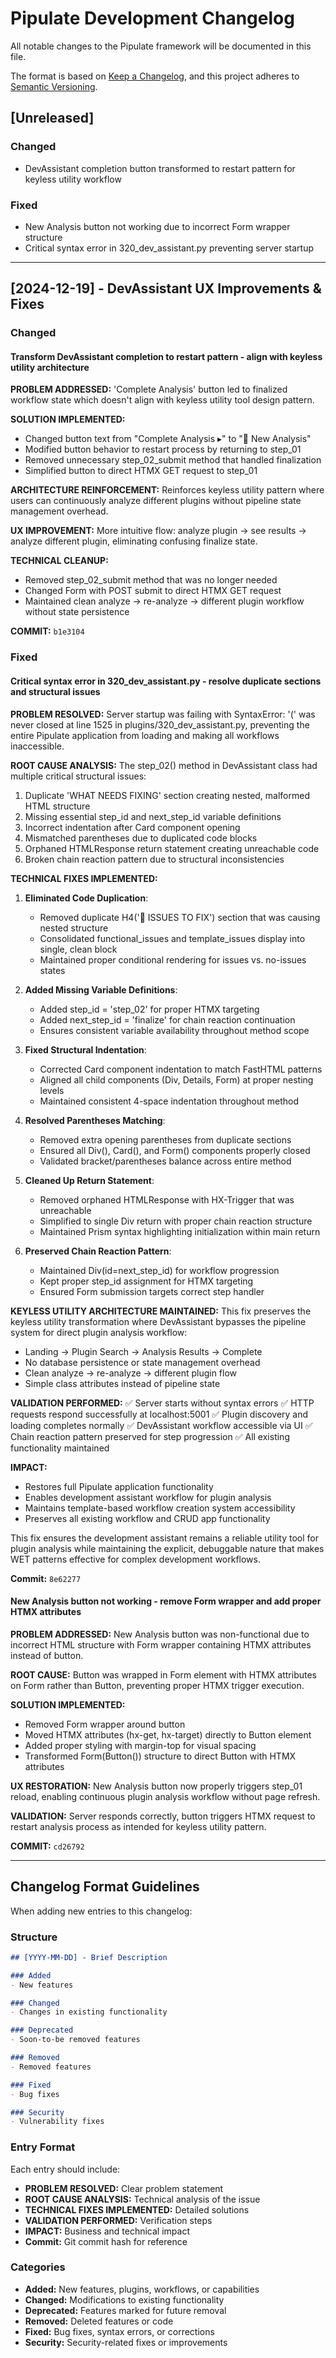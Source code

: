 # Pipulate Development Changelog

All notable changes to the Pipulate framework will be documented in this file.

The format is based on [Keep a Changelog](https://keepachangelog.com/en/1.0.0/),
and this project adheres to [Semantic Versioning](https://semver.org/spec/v2.0.0.html).

## [Unreleased]

### Changed
- DevAssistant completion button transformed to restart pattern for keyless utility workflow

### Fixed
- New Analysis button not working due to incorrect Form wrapper structure
- Critical syntax error in 320_dev_assistant.py preventing server startup

---

## [2024-12-19] - DevAssistant UX Improvements & Fixes

### Changed
#### Transform DevAssistant completion to restart pattern - align with keyless utility architecture

**PROBLEM ADDRESSED:**
'Complete Analysis' button led to finalized workflow state which doesn't align with keyless utility tool design pattern.

**SOLUTION IMPLEMENTED:**
- Changed button text from "Complete Analysis ▸" to "🔄 New Analysis"
- Modified button behavior to restart process by returning to step_01
- Removed unnecessary step_02_submit method that handled finalization
- Simplified button to direct HTMX GET request to step_01

**ARCHITECTURE REINFORCEMENT:**
Reinforces keyless utility pattern where users can continuously analyze different plugins without pipeline state management overhead.

**UX IMPROVEMENT:**
More intuitive flow: analyze plugin → see results → analyze different plugin, eliminating confusing finalize state.

**TECHNICAL CLEANUP:**
- Removed step_02_submit method that was no longer needed
- Changed Form with POST submit to direct HTMX GET request
- Maintained clean analyze → re-analyze → different plugin workflow without state persistence

**COMMIT:** `b1e3104`

### Fixed
#### Critical syntax error in 320_dev_assistant.py - resolve duplicate sections and structural issues

**PROBLEM RESOLVED:**
Server startup was failing with SyntaxError: '(' was never closed at line 1525
in plugins/320_dev_assistant.py, preventing the entire Pipulate application
from loading and making all workflows inaccessible.

**ROOT CAUSE ANALYSIS:**
The step_02() method in DevAssistant class had multiple critical structural issues:
1. Duplicate 'WHAT NEEDS FIXING' section creating nested, malformed HTML structure
2. Missing essential step_id and next_step_id variable definitions
3. Incorrect indentation after Card component opening
4. Mismatched parentheses due to duplicated code blocks
5. Orphaned HTMLResponse return statement creating unreachable code
6. Broken chain reaction pattern due to structural inconsistencies

**TECHNICAL FIXES IMPLEMENTED:**

1. **Eliminated Code Duplication**:
   - Removed duplicate H4('🚨 ISSUES TO FIX') section that was causing nested structure
   - Consolidated functional_issues and template_issues display into single, clean block
   - Maintained proper conditional rendering for issues vs. no-issues states

2. **Added Missing Variable Definitions**:
   - Added step_id = 'step_02' for proper HTMX targeting
   - Added next_step_id = 'finalize' for chain reaction continuation
   - Ensures consistent variable availability throughout method scope

3. **Fixed Structural Indentation**:
   - Corrected Card component indentation to match FastHTML patterns
   - Aligned all child components (Div, Details, Form) at proper nesting levels
   - Maintained consistent 4-space indentation throughout method

4. **Resolved Parentheses Matching**:
   - Removed extra opening parentheses from duplicate sections
   - Ensured all Div(), Card(), and Form() components properly closed
   - Validated bracket/parentheses balance across entire method

5. **Cleaned Up Return Statement**:
   - Removed orphaned HTMLResponse with HX-Trigger that was unreachable
   - Simplified to single Div return with proper chain reaction structure
   - Maintained Prism syntax highlighting initialization within main return

6. **Preserved Chain Reaction Pattern**:
   - Maintained Div(id=next_step_id) for workflow progression
   - Kept proper step_id assignment for HTMX targeting
   - Ensured Form submission targets correct step handler

**KEYLESS UTILITY ARCHITECTURE MAINTAINED:**
This fix preserves the keyless utility transformation where DevAssistant
bypasses the pipeline system for direct plugin analysis workflow:
- Landing → Plugin Search → Analysis Results → Complete
- No database persistence or state management overhead
- Clean analyze → re-analyze → different plugin flow
- Simple class attributes instead of pipeline state

**VALIDATION PERFORMED:**
✅ Server starts without syntax errors
✅ HTTP requests respond successfully at localhost:5001
✅ Plugin discovery and loading completes normally
✅ DevAssistant workflow accessible via UI
✅ Chain reaction pattern preserved for step progression
✅ All existing functionality maintained

**IMPACT:**
- Restores full Pipulate application functionality
- Enables development assistant workflow for plugin analysis
- Maintains template-based workflow creation system accessibility
- Preserves all existing workflow and CRUD app functionality

This fix ensures the development assistant remains a reliable utility tool
for plugin analysis while maintaining the explicit, debuggable nature
that makes WET patterns effective for complex development workflows.

**Commit:** `8e62277`

#### New Analysis button not working - remove Form wrapper and add proper HTMX attributes

**PROBLEM ADDRESSED:**
New Analysis button was non-functional due to incorrect HTML structure with Form wrapper containing HTMX attributes instead of button.

**ROOT CAUSE:**
Button was wrapped in Form element with HTMX attributes on Form rather than Button, preventing proper HTMX trigger execution.

**SOLUTION IMPLEMENTED:**
- Removed Form wrapper around button
- Moved HTMX attributes (hx-get, hx-target) directly to Button element
- Added proper styling with margin-top for visual spacing
- Transformed Form(Button()) structure to direct Button with HTMX attributes

**UX RESTORATION:**
New Analysis button now properly triggers step_01 reload, enabling continuous plugin analysis workflow without page refresh.

**VALIDATION:**
Server responds correctly, button triggers HTMX request to restart analysis process as intended for keyless utility pattern.

**COMMIT:** `cd26792`

---

## Changelog Format Guidelines

When adding new entries to this changelog:

### Structure
```markdown
## [YYYY-MM-DD] - Brief Description

### Added
- New features

### Changed
- Changes in existing functionality

### Deprecated
- Soon-to-be removed features

### Removed
- Removed features

### Fixed
- Bug fixes

### Security
- Vulnerability fixes
```

### Entry Format
Each entry should include:
- **PROBLEM RESOLVED:** Clear problem statement
- **ROOT CAUSE ANALYSIS:** Technical analysis of the issue
- **TECHNICAL FIXES IMPLEMENTED:** Detailed solutions
- **VALIDATION PERFORMED:** Verification steps
- **IMPACT:** Business and technical impact
- **Commit:** Git commit hash for reference

### Categories
- **Added:** New features, plugins, workflows, or capabilities
- **Changed:** Modifications to existing functionality
- **Deprecated:** Features marked for future removal
- **Removed:** Deleted features or code
- **Fixed:** Bug fixes, syntax errors, or corrections
- **Security:** Security-related fixes or improvements 